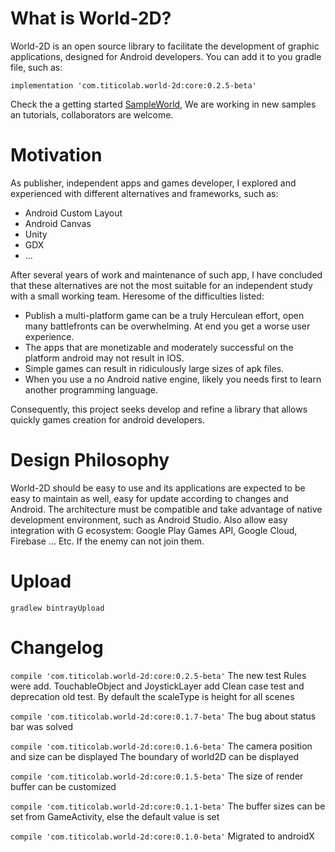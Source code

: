 
# What is World-2D?
World-2D is an open source library to facilitate the development of graphic applications, designed for Android developers. You can add it to you gradle file, such as: 


`implementation 'com.titicolab.world-2d:core:0.2.5-beta'`


Check the a getting started [SampleWorld](https://github.com/worldtwod/SampleWorld), We are working in new samples an tutorials, collaborators are welcome.

# Motivation
As publisher, independent apps and games developer, I explored and experienced with different alternatives and frameworks, such as:
* Android Custom Layout 
* Android Canvas
* Unity
* GDX
* ...

After several years of work and maintenance of such app, I have concluded that these alternatives are not the most suitable for an independent study with a small working team. Heresome of the difficulties listed: 
* Publish a multi-platform game can be a truly Herculean effort, open many battlefronts can be overwhelming. At end you get a worse user experience.
* The apps that are monetizable and moderately successful on the platform android may not result in IOS.
* Simple games can result in ridiculously large sizes of apk files.
* When you use a no Android native engine, likely you needs first to learn another programming language. 

Consequently, this project seeks develop and refine a library that allows quickly games creation for android developers. 

# Design Philosophy
World-2D should be easy to use and its applications are expected to be easy to maintain as well, easy for update according to changes and Android.  The architecture must be compatible and take advantage of native development environment, such as Android Studio. Also allow easy integration with  G ecosystem: Google Play Games API, Google Cloud, Firebase ... Etc. If the enemy can not join them.

# Upload 
`gradlew bintrayUpload`

# Changelog
 
  `compile 'com.titicolab.world-2d:core:0.2.5-beta'`
   The new test Rules were add.
   TouchableObject and JoystickLayer add
   Clean case test and deprecation old test. 
   By default the scaleType is height for all scenes  
   
 `compile 'com.titicolab.world-2d:core:0.1.7-beta'`
  The bug about status bar was solved
 
 `compile 'com.titicolab.world-2d:core:0.1.6-beta'`
     The camera position and size can be displayed
     The boundary of world2D can be displayed
  
 `compile 'com.titicolab.world-2d:core:0.1.5-beta'`
    The size of render buffer can be customized
    
 `compile 'com.titicolab.world-2d:core:0.1.1-beta'`
        The buffer sizes can be set from GameActivity, else the default value is set
        
 `compile 'com.titicolab.world-2d:core:0.1.0-beta'`
    Migrated to androidX
      